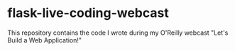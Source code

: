# flask-live-coding-webcast
This repository contains the code I wrote during my O'Reilly webcast "Let's Build a Web Application!"
